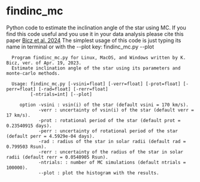 # findinc_mc
Python code to estimate the inclination angle of the star using MC. If you find this code useful and you use it in your data analysis please cite this paper [Bicz et al. 2024]([https://www.aanda.org/articles/aa/full_html/2024/02/aa47901-23/aa47901-23.html]) The simplest usage of this code is just typing its name in terminal or with the --plot key: findinc_mc.py --plot
  
      Program findinc_mc.py for Linux, MacOS, and Windows written by K. Bicz, ver. of Apr. 19, 2023.
      Estimate inclination angle of the star using its parameters and monte-carlo methods.

      Usage: findinc_mc.py [-vsini=float] [-verr=float] [-prot=float] [-perr=float] [-rad=float] [-rerr=float]
             [-ntrials=int] [--plot]

         option -vsini : vsin(i) of the star (default vsini = 170 km/s).
                -verr : uncertainty of vsin(i) of the star (default verr = 17 km/s).
                -prot : rotational period of the star (default prot = 0.23540915 days).
                -perr : uncertainty of rotational period of the star (default perr = 4.5929e-04 days).
                -rad : radius of the star in solar radii (default rad = 0.799503 Rsun).
                -rerr : uncertainty of the radius of the star in solar radii (default rerr = 0.0540905 Rsun).
                -ntrials: : number of MC simulations (default ntrials = 100000).
                --plot : plot the histogram with the results.
